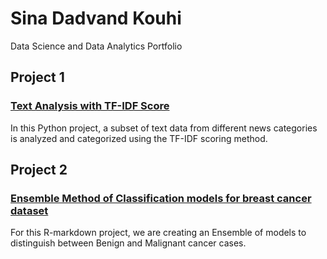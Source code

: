 # Sina Dadvand Kouhi
Data Science and Data Analytics Portfolio

## Project 1
### [Text Analysis with TF-IDF Score](https://github.com/SinaDadvand/Article_Categorization_TF-IDF/)
In this Python project, a subset of text data from different news categories is analyzed and categorized using the TF-IDF scoring method.

## Project 2
### [Ensemble Method of Classification models for breast cancer dataset](https://github.com/SinaDadvand/Ensemble_BreastCancer)
For this R-markdown project, we are creating an Ensemble of models to distinguish between Benign and Malignant cancer cases.


